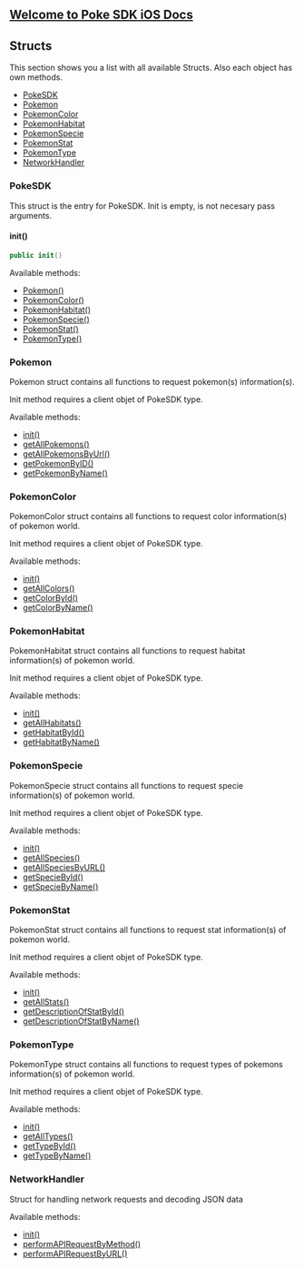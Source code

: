 ## [Welcome to Poke SDK iOS Docs](index.md)

## Structs

This section shows you a list with all available Structs. Also each object has own methods. 

- [PokeSDK](#pokeSDK)
- [Pokemon](#pokemon)
- [PokemonColor](#pokemonColor)
- [PokemonHabitat](#pokemonHabitat)
- [PokemonSpecie](#pokemonSpecie)
- [PokemonStat](#pokemonStat)
- [PokemonType](#pokemonType)
- [NetworkHandler](#networkHandler)

### PokeSDK

This struct is the entry for PokeSDK. Init is empty, is not necesary pass arguments.

#### init()

```swift
public init()
```

Available methods: 

- [Pokemon()](#pokemon)
- [PokemonColor()](#pokemonColor)
- [PokemonHabitat()](#pokemonHabitat)
- [PokemonSpecie()](#pokemonSpecie)
- [PokemonStat()](#pokemonStat)
- [PokemonType()](#pokemonType)

### Pokemon

Pokemon struct contains all functions to request pokemon(s) information(s).

Init method requires a client objet of PokeSDK type. 

Available methods: 

- [init()](pokemon.md#init)
- [getAllPokemons()](pokemon.md#getAllPokemons)
- [getAllPokemonsByUrl()](pokemon.md#getAllPokemonsByUrl)
- [getPokemonByID()](pokemon.md#getPokemonByID)
- [getPokemonByName()](pokemon.md#getPokemonByName)


### PokemonColor

PokemonColor struct contains all functions to request color information(s) of pokemon world.

Init method requires a client objet of PokeSDK type. 

Available methods: 

- [init()](pokemon.md#init)
- [getAllColors()](pokemonColor.md#getAllColors)
- [getColorById()](pokemonColor.md#getColorById)
- [getColorByName()](pokemonColor.md#getColorByName)

### PokemonHabitat

PokemonHabitat struct contains all functions to request habitat information(s) of pokemon world.

Init method requires a client objet of PokeSDK type. 

Available methods: 

- [init()](pokemonHabitat.md#init)
- [getAllHabitats()](pokemonHabitat.md#getAllColors)
- [getHabitatById()](pokemonHabitat.md#getHabitatById)
- [getHabitatByName()](pokemonHabitat.md#getHabitatByName)

### PokemonSpecie

PokemonSpecie struct contains all functions to request specie information(s) of pokemon world.

Init method requires a client objet of PokeSDK type. 

Available methods: 

- [init()](pokemonSpecie.md#init)
- [getAllSpecies()](pokemonSpecie.md#getAllSpecies)
- [getAllSpeciesByURL()](pokemonSpecie.md#getAllSpeciesByURL)
- [getSpecieById()](pokemonSpecie.md#getSpecieById)
- [getSpecieByName()](pokemonSpecie.md#getSpecieByName)

### PokemonStat

PokemonStat struct contains all functions to request stat information(s) of pokemon world.

Init method requires a client objet of PokeSDK type. 

Available methods: 

- [init()](pokemonStat.md#init)
- [getAllStats()](pokemonStat.md#getAllStats)
- [getDescriptionOfStatById()](pokemonStat.md#getDescriptionOfStatById)
- [getDescriptionOfStatByName()](pokemonStat.md#getDescriptionOfStatByName)

### PokemonType

PokemonType struct contains all functions to request types of pokemons information(s) of pokemon world.

Init method requires a client objet of PokeSDK type. 

Available methods: 

- [init()](pokemonType.md#init)
- [getAllTypes()](pokemonType.md#getAllTypes)
- [getTypeById()](pokemonType.md#getTypeById)
- [getTypeByName()](pokemonType.md#getTypeByName)

### NetworkHandler

Struct for handling network requests and decoding JSON data

Available methods: 

- [init()](pokemonType.md#init)
- [performAPIRequestByMethod()](NetworkHandler.md#performAPIRequestByMethod)
- [performAPIRequestByURL()](NetworkHandler.md#performAPIRequestByURL)

